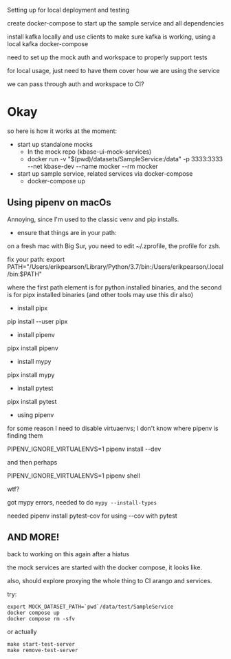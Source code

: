 Setting up for local deployment and testing

create docker-compose to start up the sample service and all dependencies

install kafka locally and use clients to make sure kafka is working, using a local kafka docker-compose

need to set up the mock auth and workspace to properly support tests

for local usage, just need to have them cover how we are using the service

we can pass through auth and workspace to CI?

# Okay

so here is how it works at the moment:

- start up standalone mocks
    - In the mock repo (kbase-ui-mock-services)
    - docker run -v "$(pwd)/datasets/SampleService:/data" -p 3333:3333 --net kbase-dev --name mocker --rm mocker
- start up sample service, related services via docker-compose
    - docker-compose up

## Using pipenv on macOs

Annoying, since I'm used to the classic venv and pip installs.

- ensure that things are in your path:

on a fresh mac with Big Sur, you need to edit ~/.zprofile, the profile for zsh.

fix your path:
export PATH="/Users/erikpearson/Library/Python/3.7/bin:/Users/erikpearson/.local/bin:$PATH"

where the first path element is for python installed binaries, and the second is for pipx installed binaries (and other
tools may use this dir also)

- install pipx

pip install --user pipx

- install pipenv

pipx install pipenv

- install mypy

pipx install mypy

- install pytest

pipx install pytest

- using pipenv

for some reason I need to disable virtuaenvs; I don't know where pipenv is finding them

PIPENV_IGNORE_VIRTUALENVS=1 pipenv install --dev

and then perhaps

PIPENV_IGNORE_VIRTUALENVS=1 pipenv shell

wtf?

got mypy errors, needed to do `mypy --install-types`

needed pipenv install pytest-cov for using --cov with pytest

## AND MORE!

back to working on this again after a hiatus

the mock services are started with the docker compose, it looks like.

also, should explore proxying the whole thing to CI arango and services.

try:

```shell
export MOCK_DATASET_PATH=`pwd`/data/test/SampleService
docker compose up
docker compose rm -sfv
```

or actually

```shell
make start-test-server
make remove-test-server
```


